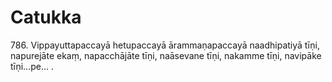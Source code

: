# Catukka

786\. Vippayuttapaccayā hetupaccayā ārammaṇapaccayā naadhipatiyā tīṇi, napurejāte ekaṃ, napacchājāte tīṇi, naāsevane tīṇi, nakamme tīṇi, navipāke tīṇi…pe… .
